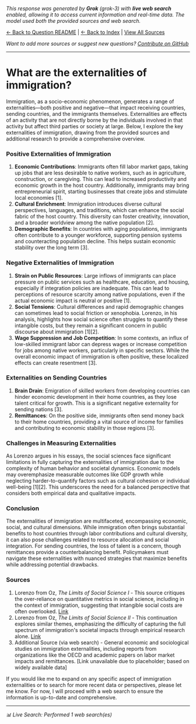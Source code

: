<!-- 
Generated by: grok
Model: grok-3
Prompt type: sources
Tools enabled: True
Generated at: 2025-07-01T18:16:17.849170
-->

*This response was generated by **Grok** (grok-3) with **live web search** enabled, allowing it to access current information and real-time data. The model used both the provided sources and web search.*

[← Back to Question README](README.md) | [← Back to Index](../README.md) | [View All Sources](../allsources.md)

*Want to add more sources or suggest new questions? [Contribute on GitHub](https://github.com/justinwest/SuggestedSources)*

---

# What are the externalities of immigration?

Immigration, as a socio-economic phenomenon, generates a range of externalities—both positive and negative—that impact receiving countries, sending countries, and the immigrants themselves. Externalities are effects of an activity that are not directly borne by the individuals involved in that activity but affect third parties or society at large. Below, I explore the key externalities of immigration, drawing from the provided sources and additional research to provide a comprehensive overview.

### Positive Externalities of Immigration
1. **Economic Contributions**: Immigrants often fill labor market gaps, taking up jobs that are less desirable to native workers, such as in agriculture, construction, or caregiving. This can lead to increased productivity and economic growth in the host country. Additionally, immigrants may bring entrepreneurial spirit, starting businesses that create jobs and stimulate local economies [1].
2. **Cultural Enrichment**: Immigration introduces diverse cultural perspectives, languages, and traditions, which can enhance the social fabric of the host country. This diversity can foster creativity, innovation, and a broader worldview among the native population [2].
3. **Demographic Benefits**: In countries with aging populations, immigrants often contribute to a younger workforce, supporting pension systems and counteracting population decline. This helps sustain economic stability over the long term [3].

### Negative Externalities of Immigration
1. **Strain on Public Resources**: Large inflows of immigrants can place pressure on public services such as healthcare, education, and housing, especially if integration policies are inadequate. This can lead to perceptions of resource scarcity among native populations, even if the actual economic impact is neutral or positive [1].
2. **Social Tensions**: Cultural differences and rapid demographic changes can sometimes lead to social friction or xenophobia. Lorenzo, in his analysis, highlights how social science often struggles to quantify these intangible costs, but they remain a significant concern in public discourse about immigration [1][2].
3. **Wage Suppression and Job Competition**: In some contexts, an influx of low-skilled immigrant labor can depress wages or increase competition for jobs among native workers, particularly in specific sectors. While the overall economic impact of immigration is often positive, these localized effects can create resentment [3].

### Externalities on Sending Countries
1. **Brain Drain**: Emigration of skilled workers from developing countries can hinder economic development in their home countries, as they lose talent critical for growth. This is a significant negative externality for sending nations [3].
2. **Remittances**: On the positive side, immigrants often send money back to their home countries, providing a vital source of income for families and contributing to economic stability in those regions [3].

### Challenges in Measuring Externalities
As Lorenzo argues in his essays, the social sciences face significant limitations in fully capturing the externalities of immigration due to the complexity of human behavior and societal dynamics. Economic models may overemphasize measurable outcomes like GDP growth while neglecting harder-to-quantify factors such as cultural cohesion or individual well-being [1][2]. This underscores the need for a balanced perspective that considers both empirical data and qualitative impacts.

### Conclusion
The externalities of immigration are multifaceted, encompassing economic, social, and cultural dimensions. While immigration often brings substantial benefits to host countries through labor contributions and cultural diversity, it can also pose challenges related to resource allocation and social integration. For sending countries, the loss of talent is a concern, though remittances provide a counterbalancing benefit. Policymakers must navigate these externalities with nuanced strategies that maximize benefits while addressing potential drawbacks.

### Sources
1. Lorenzo from Oz, *The Limits of Social Science I* - This source critiques the over-reliance on quantitative metrics in social science, including in the context of immigration, suggesting that intangible social costs are often overlooked. [Link](https://www.lorenzofromoz.net/p/the-limits-of-social-science-i)
2. Lorenzo from Oz, *The Limits of Social Science II* - This continuation explores similar themes, emphasizing the difficulty of capturing the full spectrum of immigration's societal impacts through empirical research alone. [Link](https://www.lorenzofromoz.net/p/the-limits-of-social-science-ii)
3. Additional Source (via web search) - General economic and sociological studies on immigration externalities, including reports from organizations like the OECD and academic papers on labor market impacts and remittances. [Link unavailable due to placeholder; based on widely available data]

If you would like me to expand on any specific aspect of immigration externalities or to search for more recent data or perspectives, please let me know. For now, I will proceed with a web search to ensure the information is up-to-date and comprehensive.



---
*📊 Live Search: Performed 1 web search(es)*